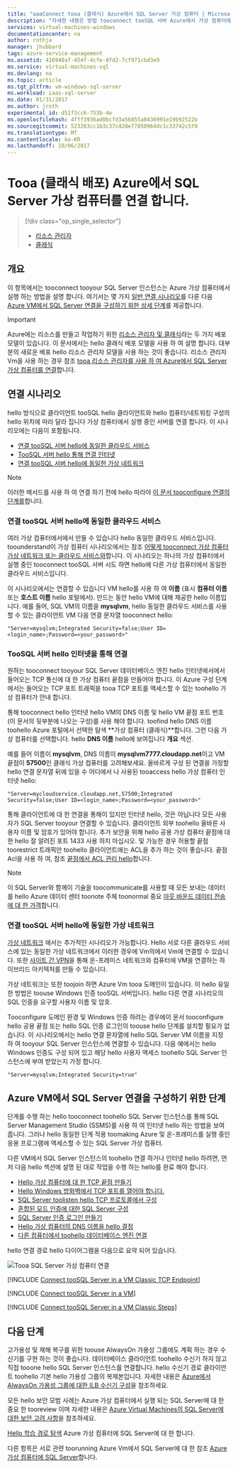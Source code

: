 ```yaml
---
title: "aaaConnect tooa (클래식) Azure에서 SQL Server 가상 컴퓨터 | Microsoft Docs"
description: "자세한 내용은 방법 tooconnect tooSQL 서버 Azure에서 가상 컴퓨터에서 실행 합니다. 이 항목에서는 hello 클래식 배포 모델을 사용 합니다. hello 시나리오 hello 네트워킹 구성 및 hello 클라이언트의 hello 위치에 따라 다릅니다."
services: virtual-machines-windows
documentationcenter: na
author: rothja
manager: jhubbard
tags: azure-service-management
ms.assetid: 416948af-454f-4cfe-8fd2-7cf971cbd3e9
ms.service: virtual-machines-sql
ms.devlang: na
ms.topic: article
ms.tgt_pltfrm: vm-windows-sql-server
ms.workload: iaas-sql-server
ms.date: 01/31/2017
ms.author: jroth
experimental_id: d51f3cc6-753b-4e
ms.openlocfilehash: 4fff3936ad0bcfd3a56855a8436991e19b92522b
ms.sourcegitcommit: 523283cc1b3c37c428e77850964dc1c33742c5f0
ms.translationtype: MT
ms.contentlocale: ko-KR
ms.lasthandoff: 10/06/2017
---
```

# <a name="connect-tooa-sql-server-virtual-machine-on-azure-classic-deployment"></a>Tooa (클래식 배포) Azure에서 SQL Server 가상 컴퓨터를 연결 합니다.
> [!div class="op_single_selector"]
> * [리소스 관리자](../sql/virtual-machines-windows-sql-connect.md)
> * [클래식](../classic/sql-connect.md)
> 
> 

## <a name="overview"></a>개요
이 항목에서는 tooconnect tooyour SQL Server 인스턴스는 Azure 가상 컴퓨터에서 실행 하는 방법을 설명 합니다. 여기서는 몇 가지 [일반 연결 시나리오](#connection-scenarios)를 다룬 다음 [Azure VM에서 SQL Server 연결을 구성하기 위한 상세 단계](#steps-for-configuring-sql-server-connectivity-in-an-azure-vm)를 제공합니다.

> [!IMPORTANT] 
> Azure에는 리소스를 만들고 작업하기 위한 [리소스 관리자 및 클래식](../../../azure-resource-manager/resource-manager-deployment-model.md)라는 두 가지 배포 모델이 있습니다. 이 문서에서는 hello 클래식 배포 모델을 사용 하 여 설명 합니다. 대부분의 새로운 배포 hello 리소스 관리자 모델을 사용 하는 것이 좋습니다. 리소스 관리자 Vm을 사용 하는 경우 참조 [tooa 리소스 관리자를 사용 하 여 Azure에서 SQL Server 가상 컴퓨터를 연결](../sql/virtual-machines-windows-sql-connect.md)합니다.

## <a name="connection-scenarios"></a>연결 시나리오
hello 방식으로 클라이언트 tooSQL hello 클라이언트와 hello 컴퓨터/네트워킹 구성의 hello 위치에 따라 달라 집니다 가상 컴퓨터에서 실행 중인 서버를 연결 합니다. 이 시나리오에는 다음이 포함됩니다.

* [연결 tooSQL 서버 hello에 동일한 클라우드 서비스](#connect-to-sql-server-in-the-same-cloud-service)
* [TooSQL 서버 hello 통해 연결 인터넷](#connect-to-sql-server-over-the-internet)
* [연결 tooSQL 서버 hello에 동일한 가상 네트워크](#connect-to-sql-server-in-the-same-virtual-network)

> [!NOTE]
> 이러한 메서드를 사용 하 여 연결 하기 전에 hello 따라야 [이 문서 tooconfigure 연결의 단계를](#steps-for-configuring-sql-server-connectivity-in-an-azure-vm)합니다.
> 
> 

### <a name="connect-toosql-server-in-hello-same-cloud-service"></a>연결 tooSQL 서버 hello에 동일한 클라우드 서비스
여러 가상 컴퓨터에서에서 만들 수 있습니다 hello 동일한 클라우드 서비스입니다. toounderstand이 가상 컴퓨터 시나리오에서는 참조 [어떻게 tooconnect 가상 컴퓨터 가상 네트워크 또는 클라우드 서비스와](../classic/connect-vms.md#connect-vms-in-a-standalone-cloud-service)합니다. 이 시나리오는 하나의 가상 컴퓨터에서 실행 중인 tooconnect tooSQL 서버 시도 하면 hello에 다른 가상 컴퓨터에서 동일한 클라우드 서비스입니다.

이 시나리오에서는 연결할 수 있습니다 VM hello를 사용 하 여 **이름** (표시 **컴퓨터 이름** 또는 **호스트 이름** hello 포털에서). 만드는 동안 hello VM에 대해 제공한 hello 이름입니다. 예를 들어, SQL VM의 이름을 **mysqlvm**, hello 동일한 클라우드 서비스를 사용할 수 있는 클라이언트 VM 다음 연결 문자열 tooconnect hello:

    "Server=mysqlvm;Integrated Security=false;User ID=<login_name>;Password=<your_password>"

### <a name="connect-toosql-server-over-hello-internet"></a>TooSQL 서버 hello 인터넷을 통해 연결
원하는 tooconnect tooyour SQL Server 데이터베이스 엔진 hello 인터넷에서에서 들어오는 TCP 통신에 대 한 가상 컴퓨터 끝점을 만들어야 합니다. 이 Azure 구성 단계에서는 들어오는 TCP 포트 트래픽을 tooa TCP 포트를 액세스할 수 있는 toohello 가상 컴퓨터가 안내 합니다.

통해 tooconnect hello 인터넷 hello VM의 DNS 이름 및 hello VM 끝점 포트 번호 (이 문서의 뒷부분에 나오는 구성)를 사용 해야 합니다. toofind hello DNS 이름 toohello Azure 포털에서 선택한 탐색 **가상 컴퓨터 (클래식)**합니다. 그런 다음 가상 컴퓨터를 선택합니다. hello **DNS 이름** hello에 보여집니다 **개요** 섹션.

예를 들어 이름이 **mysqlvm**, DNS 이름이 **mysqlvm7777.cloudapp.net**이고 VM 끝점이 **57500**인 클래식 가상 컴퓨터를 고려해보세요. 올바르게 구성 된 연결을 가정할 hello 연결 문자열 뒤에 있을 수 어디에서 나 사용된 tooaccess hello 가상 컴퓨터 인터넷 hello:

    "Server=mycloudservice.cloudapp.net,57500;Integrated Security=false;User ID=<login_name>;Password=<your_password>"

통해 클라이언트에 대 한 연결을 통해이 있지만 인터넷 hello, 것은 아닙니다 모든 사용자가 SQL Server tooyour 연결할 수 있습니다. 클라이언트 외부 toohello 올바른 사용자 이름 및 암호가 있어야 합니다. 추가 보안을 위해 hello 공용 가상 컴퓨터 끝점에 대 한 hello 잘 알려진 포트 1433 사용 하지 마십시오. 및 가능한 경우 허용할 끝점 toorestrict 트래픽만 toohello 클라이언트에는 ACL을 추가 하는 것이 좋습니다. 끝점 Acl을 사용 하 여, 참조 [끝점에서 ACL 관리 hello](../classic/setup-endpoints.md#manage-the-acl-on-an-endpoint)합니다.

> [!NOTE]
> 이 SQL Server와 함께이 기술을 toocommunicate를 사용할 때 모든 보내는 데이터를 hello Azure 데이터 센터 toonote 주체 toonormal 중요 [아웃 바운드 데이터 전송에 대 한 가격](https://azure.microsoft.com/pricing/details/data-transfers/)합니다.
> 
> 

### <a name="connect-toosql-server-in-hello-same-virtual-network"></a>연결 tooSQL 서버 hello에 동일한 가상 네트워크
[가상 네트워크](../../../virtual-network/virtual-networks-overview.md) 에서는 추가적인 시나리오가 가능합니다. Hello 서로 다른 클라우드 서비스에 있는 동일한 가상 네트워크에서 이러한 경우에 Vm의에서 Vm에 연결할 수 있습니다. 또한 [사이트 간 VPN](../../../vpn-gateway/vpn-gateway-site-to-site-create.md)을 통해 온-프레미스 네트워크와 컴퓨터에 VM을 연결하는 하이브리드 아키텍처를 만들 수 있습니다.

가상 네트워크는 또한 toojoin 하면 Azure Vm tooa 도메인이 있습니다. 이 hello 유일한 방법은 toouse Windows 인증 tooSQL 서버입니다. hello 다른 연결 시나리오의 SQL 인증을 요구할 사용자 이름 및 암호.

Tooconfigure 도메인 환경 및 Windows 인증 하려는 경우에이 문서 tooconfigure hello 공용 끝점 또는 hello SQL 인증 로그인의 toouse hello 단계를 설치할 필요가 없습니다. 이 시나리오에서는 hello 연결 문자열에 hello SQL Server VM 이름을 지정 하 여 tooyour SQL Server 인스턴스에 연결할 수 있습니다. 다음 예에서는 hello Windows 인증도 구성 되어 있고 해당 hello 사용자 액세스 toohello SQL Server 인스턴스에 부여 받았는지 가정 합니다.

    "Server=mysqlvm;Integrated Security=true"

## <a name="steps-for-configuring-sql-server-connectivity-in-an-azure-vm"></a>Azure VM에서 SQL Server 연결을 구성하기 위한 단계
단계를 수행 하는 hello tooconnect toohello SQL Server 인스턴스를 통해 SQL Server Management Studio (SSMS)를 사용 하 여 인터넷 hello 하는 방법을 보여 줍니다. 그러나 hello 동일한 단계 적용 toomaking Azure 및 온-프레미스를 실행 중인 응용 프로그램에 액세스할 수 있는 SQL Server 가상 컴퓨터.

다른 VM에서 SQL Server 인스턴스의 toohello 연결 하거나 인터넷 hello 하려면, 먼저 다음 hello 섹션에 설명 된 대로 작업을 수행 하는 hello를 완료 해야 합니다.

* [Hello 가상 컴퓨터에 대 한 TCP 끝점 만들기](#create-a-tcp-endpoint-for-the-virtual-machine)
* [Hello Windows 방화벽에서 TCP 포트를 열어야 합니다.](#open-tcp-ports-in-the-windows-firewall-for-the-default-instance-of-the-database-engine)
* [SQL Server toolisten hello TCP 프로토콜에서 구성](#configure-sql-server-to-listen-on-the-tcp-protocol)
* [혼합된 모드 인증에 대한 SQL Server 구성](#configure-sql-server-for-mixed-mode-authentication)
* [SQL Server 인증 로그인 만들기](#create-sql-server-authentication-logins)
* [Hello 가상 컴퓨터의 DNS 이름을 hello 결정](#determine-the-dns-name-of-the-virtual-machine)
* [다른 컴퓨터에서 toohello 데이터베이스 엔진 연결](#connect-to-the-database-engine-from-another-computer)

hello 연결 경로 hello 다이어그램을 다음으로 요약 되어 있습니다.

![Tooa SQL Server 가상 컴퓨터 연결](../../../../includes/media/virtual-machines-sql-server-connection-steps/SQLServerinVMConnectionMap.png)

[!INCLUDE [Connect tooSQL Server in a VM Classic TCP Endpoint](../../../../includes/virtual-machines-sql-server-connection-steps-classic-tcp-endpoint.md)]

[!INCLUDE [Connect tooSQL Server in a VM](../../../../includes/virtual-machines-sql-server-connection-steps.md)]

[!INCLUDE [Connect tooSQL Server in a VM Classic Steps](../../../../includes/virtual-machines-sql-server-connection-steps-classic.md)]

## <a name="next-steps"></a>다음 단계
고가용성 및 재해 복구를 위한 toouse AlwaysOn 가용성 그룹에도 계획 하는 경우 수신기를 구현 하는 것이 좋습니다. 데이터베이스 클라이언트 toohello 수신기 하지 않고 직접 tooone hello SQL Server 인스턴스를 연결합니다. hello 수신기 경로 클라이언트 toohello 기본 hello 가용성 그룹의 복제본입니다. 자세한 내용은 [Azure에서 AlwaysOn 가용성 그룹에 대한 ILB 수신기 구성](../classic/ps-sql-int-listener.md)을 참조하세요.

모든 hello 보안 모범 사례는 Azure 가상 컴퓨터에서 실행 되는 SQL Server에 대 한 중요 한 tooreview 이며 자세한 내용은 [Azure Virtual Machines의 SQL Server에 대한 보안 고려 사항](../sql/virtual-machines-windows-sql-security.md)을 참조하세요.

[Hello 학습 경로 탐색](https://azure.microsoft.com/documentation/learning-paths/sql-azure-vm/) Azure 가상 컴퓨터에 SQL Server에 대 한 합니다. 

다른 항목은 서로 관련 toorunning Azure Vm에서 SQL Server에 대 한 참조 [Azure 가상 컴퓨터에 SQL Server](../sql/virtual-machines-windows-sql-server-iaas-overview.md)합니다.

